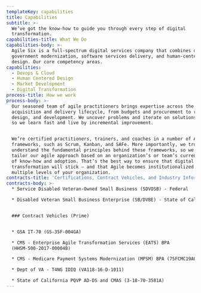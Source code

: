 ```yaml
---
templateKey: capabilities
title: Capabilities
subtitle: >-
  We’ve got the know-how to guide you through every step of digital
  transformation.
capabilities-title: What We Do
capabilities-body: >-
  Agile Six is a full-spectrum digital services company that combines digital
  government modernization, software services delivery, and human-centered
  design. Our core competency areas.
capabilities:
  - Devops & Cloud
  - Human Centered Design
  - Market Development
  - Digital Transformation
process-title: How we work
process-body: >-
  Our seasoned team of agile practitioners brings expertise across the entire
  acquisition and delivery lifecycle, from budgets and procurement to research,
  design, and development. We uncover problems and iterate on solutions quickly,
  so we learn fast and live by incremental improvement. 


  We’re certified practitioners, trainers, and coaches in a number of Agile
  frameworks, such as Scrum, Kanban, and SAFe. More importantly, we truly
  understand the fundamental principles behind these frameworks, so we can
  tailor our agile approach based on an organization’s or team’s current level
  of know-how and adoption. That’s the best way to ensure that digital
  transformation will stick — and that Agile becomes institutionalized at
  multiple levels of your organization. 
contracts-title: 'Certifications, Contract Vehicles, and Industry Information Certifications '
contracts-body: >-
  * Service Disabled Veteran-Owned Small Business (SDVOSB) - Federal

  * Disabled Veteran Small Business Enterprise (SB/DVBE) - State of California 


  ### Contract Vehicles (Prime)


  * GSA IT-70 (GS-35F-004GA) 

  * CMS - Enterprise Agile Transformation Services (EATS) BPA
  (HHSM-500-2017-00004B) 

  * CMS - Medicare Payment Systems Modernization (MPSM) BPA (75FCMC19A0006) 

  * Dept of VA - T4NG IDIQ (VA118-16-D-1011) 

  * State of California PQVP AD-DS and CMAS (3-18-70-3581A)
---
```


